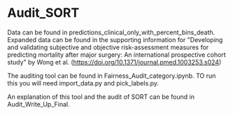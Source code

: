 # Audit_SORT

Data can be found in predictions_clinical_only_with_percent_bins_death. Expanded data can be found in the supporting information for "Developing and validating subjective and objective risk-assessment measures for predicting mortality after major surgery: An international prospective cohort study" by Wong et al. (https://doi.org/10.1371/journal.pmed.1003253.s024)

The auditing tool can be found in Fairness_Audit_category.ipynb. TO run this you will need import_data.py and pick_labels.py.

An explanation of this tool and the audit of SORT can be found in Audit_Write_Up_Final.
